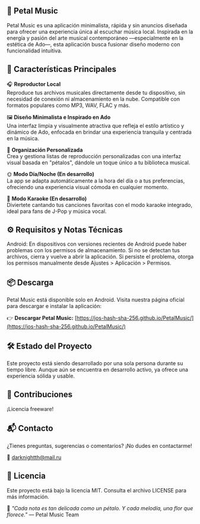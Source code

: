 ## 🎵 Petal Music

Petal Music es una aplicación minimalista, rápida y sin anuncios diseñada para ofrecer una experiencia única al escuchar música local. Inspirada en la energía y pasión del arte musical contemporáneo —especialmente en la estética de Ado—, esta aplicación busca fusionar diseño moderno con funcionalidad intuitiva.

## 📌 Características Principales

🎧 **Reproductor Local**  
Reproduce tus archivos musicales directamente desde tu dispositivo, sin necesidad de conexión ni almacenamiento en la nube. Compatible con formatos populares como MP3, WAV, FLAC y más.

🖼️ **Diseño Minimalista e Inspirado en Ado**  
Una interfaz limpia y visualmente atractiva que refleja el estilo artístico y dinámico de Ado, enfocada en brindar una experiencia tranquila y centrada en la música.

📁 **Organización Personalizada**  
Crea y gestiona listas de reproducción personalizadas con una interfaz visual basada en "pétalos", dándole un toque único a tu biblioteca musical.

🌞 **Modo Día/Noche (En desarrollo)**  
La app se adapta automáticamente a la hora del día o a tus preferencias, ofreciendo una experiencia visual cómoda en cualquier momento.

🎤 **Modo Karaoke (En desarrollo)**  
Diviertete cantando tus canciones favoritas con el modo karaoke integrado, ideal para fans de J-Pop y música vocal.

## ⚙️ Requisitos y Notas Técnicas

Android: En dispositivos con versiones recientes de Android puede haber problemas con los permisos de almacenamiento. Si no se detectan tus archivos, cierra y vuelve a abrir la aplicación. Si persiste el problema, otorga los permisos manualmente desde Ajustes > Aplicación > Permisos.

## 📦 Descarga

Petal Music está disponible solo en Android. Visita nuestra página oficial para descargar e instalar la aplicación:

👉 **Descargar Petal Music:** [https://jos-hash-sha-256.github.io/PetalMusic/](https://jos-hash-sha-256.github.io/PetalMusic/)

## 🛠️ Estado del Proyecto

Este proyecto está siendo desarrollado por una sola persona durante su tiempo libre. Aunque aún se encuentra en desarrollo activo, ya ofrece una experiencia sólida y usable.

## 🤝 Contribuciones

¡Licencia freeware!

## 📬 Contacto

¿Tienes preguntas, sugerencias o comentarios? ¡No dudes en contactarme!

📧 darknightth@mail.ru

## 📄 Licencia

Este proyecto está bajo la licencia MIT. Consulta el archivo LICENSE para más información.

🌸 *"Cada nota es tan delicada como un pétalo. Y cada melodía, una flor que florece."* — Petal Music Team
